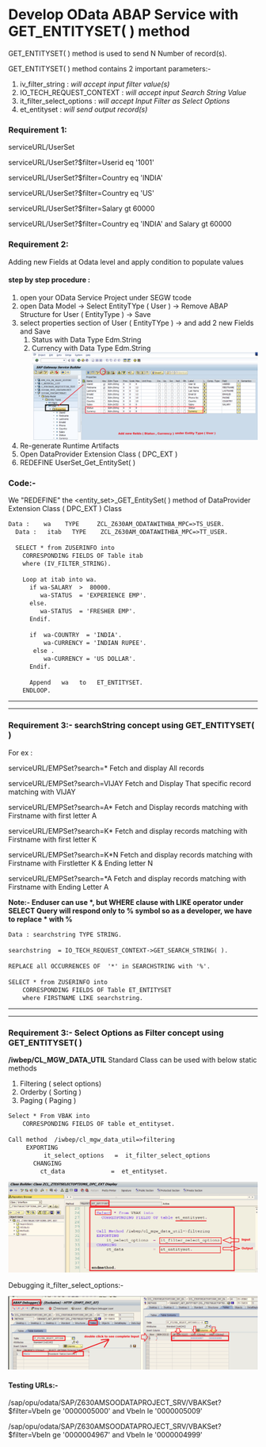 # Develop OData ABAP Service with GET_ENTITYSET( ) method

GET_ENTITYSET( ) method is used to send N Number of record(s).

GET_ENTITYSET( ) method contains 2 important parameters:-
1. iv_filter_string : _will accept input filter value(s)_
2. IO_TECH_REQUEST_CONTEXT : _will accept input Search String Value_
3. it_filter_select_options : _will accept Input Filter as Select Options_
4. et_entityset :  _will send output record(s)_


### Requirement 1: 

serviceURL/UserSet

serviceURL/UserSet?$filter=Userid eq '1001'

serviceURL/UserSet?$filter=Country eq 'INDIA'

serviceURL/UserSet?$filter=Country eq 'US'

serviceURL/UserSet?$filter=Salary gt  60000

serviceURL/UserSet?$filter=Country eq 'INDIA' and Salary gt  60000

### Requirement 2: 

Adding new Fields at Odata level and apply condition to populate values

#### step by step procedure :

1. open your OData Service Project under SEGW tcode
2. open Data Model -> Select  EntityTYpe ( User ) -> Remove ABAP Structure for User ( EntityType ) -> Save
3. select properties section of User ( EntityTYpe ) -> and add 2 new Fields and Save
    1. Status with Data Type Edm.String
    2. Currency	with Data Type Edm.String
    ![](./images/new_fields.png)
4. Re-generate Runtime Artifacts
5. Open DataProvider Extension Class ( DPC_EXT )
5. REDEFINE UserSet_Get_EntitySet( )



### Code:- 

We "REDEFINE" the <entity_set>_GET_EntitySet( ) method of DataProvider Extension Class ( DPC_EXT ) Class

```
Data :    wa    TYPE     ZCL_Z630AM_ODATAWITHBA_MPC=>TS_USER.
  Data :   itab   TYPE    ZCL_Z630AM_ODATAWITHBA_MPC=>TT_USER.

  SELECT * from ZUSERINFO into
    CORRESPONDING FIELDS OF Table itab
    where (IV_FILTER_STRING).

    Loop at itab into wa.
      if wa-SALARY  >  80000.
         wa-STATUS  = 'EXPERIENCE EMP'.
      else.
         wa-STATUS  = 'FRESHER EMP'.
      Endif.

      if  wa-COUNTRY  = 'INDIA'.
          wa-CURRENCY = 'INDIAN RUPEE'.
       else .
          wa-CURRENCY = 'US DOLLAR'.
      Endif.

      Append   wa   to   ET_ENTITYSET.
    ENDLOOP.
```

----
---

### Requirement 3:- searchString concept using GET_ENTITYSET( )

For ex :

 serviceURL/EMPSet?search=*		Fetch and display All records

 serviceURL/EMPSet?search=VIJAY	Fetch and Display That specific record matching with VIJAY

 serviceURL/EMPSet?search=A*	Fetch and Display records matching with Firstname  with first letter  A

 serviceURL/EMPSet?search=K*	Fetch and display records matching with Firstname with first letter K

 serviceURL/EMPSet?search=K*N	Fetch and display records matching with Firstname with Firstletter K  & Ending letter N

 serviceURL/EMPSet?search=*A	Fetch and display records matching with Firstname with Ending Letter A


**Note:- Enduser can use  \*, but WHERE clause with LIKE operator under SELECT Query will respond only to % symbol so as a developer, we have to replace \*  with  %**

```
Data : searchstring TYPE STRING.

searchstring  = IO_TECH_REQUEST_CONTEXT->GET_SEARCH_STRING( ).

REPLACE all OCCURRENCES OF  '*' in SEARCHSTRING with '%'.

SELECT * from ZUSERINFO into
    CORRESPONDING FIELDS OF Table ET_ENTITYSET
    where FIRSTNAME LIKE searchstring.
```

---
---

### Requirement 3:- Select Options as Filter concept using GET_ENTITYSET( )

**/iwbep/CL_MGW_DATA_UTIL** Standard Class can be used with below static methods
1. Filtering  ( select options)
2. Orderby ( Sorting  )
3. Paging   ( Paging  )	


```
Select * From VBAK into
   	CORRESPONDING FIELDS OF table et_entityset.

Call method  /iwbep/cl_mgw_data_util=>filtering
   	 EXPORTING
   		  it_select_options   =  it_filter_select_options
 	   CHANGING
   		 ct_data             =  et_entityset.

```

![](./images/Select_Options.png)

Debugging it_filter_select_options:- 

![](./images/Select_Options_debug.png)

#### Testing URLs:- 

/sap/opu/odata/SAP/Z630AMSOODATAPROJECT_SRV/VBAKSet?$filter=Vbeln ge '0000005000' and Vbeln le '0000005009'

/sap/opu/odata/SAP/Z630AMSOODATAPROJECT_SRV/VBAKSet?$filter=Vbeln ge '0000004967' and Vbeln le '0000004999'
